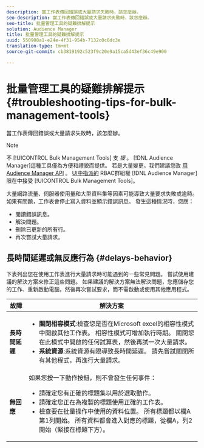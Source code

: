 ```yaml
---
description: 當工作表傳回錯誤或大量請求失敗時，該怎麼辦。
seo-description: 當工作表傳回錯誤或大量請求失敗時，該怎麼辦。
seo-title: 批量管理工具的疑難排解提示
solution: Audience Manager
title: 批量管理工具的疑難排解提示
uuid: 550908a1-e24e-4f31-954b-7132c0c8dc3e
translation-type: tm+mt
source-git-commit: cb3819192c523f9c20e9a15ca5d43ef36c49e900

---
```



# 批量管理工具的疑難排解提示{#troubleshooting-tips-for-bulk-management-tools}

當工作表傳回錯誤或大量請求失敗時，該怎麼辦。



<!-- 

<p>r_bulk_troubleshoot.xml </p>

 -->

>[!NOTE]
>
>不 [!UICONTROL Bulk Management Tools] 支 *援* 。 [!DNL Audience Manager]這種工具僅為方便和禮貌而提供。 若是大量變更，我們建議您改 [用Audience Manager API](../../api/rest-api-main/aam-api-getting-started.md) 。 [UI中指派的](../../features/administration/administration-overview.md) RBAC群組權 [!DNL Audience Manager] 限在中接受 [!UICONTROL Bulk Management Tools]。

大量網路流量、伺服器使用量和大型資料集等因素可能導致大量要求失敗或逾時。 如果有問題，工作表會停止寫入資料並顯示錯誤訊息。 發生這種情況時，您應：

* 閱讀錯誤訊息。
* 解決問題。
* 刪除已更新的所有行。
* 再次嘗試大量請求。

## 長時間延遲或無反應行為 {#delays-behavior}

下表列出您在使用工作表進行大量請求時可能遇到的一些常見問題。 嘗試使用建議的解決方案來修正這些問題。 如果建議的解決方案無法解決問題，您應儲存您的工作、重新啟動電腦，然後再次嘗試要求，而不需啟動或使用其他應用程式。

<table id="table_AC6FB99402214A4EAC6E709465BB67AF"> 
 <thead> 
  <tr> 
   <th colname="col1" class="entry"> 故障 </th> 
   <th colname="col2" class="entry"> 解決方案 </th> 
  </tr> 
 </thead>
 <tbody> 
  <tr> 
   <td colname="col1"> <b>長時間延遲</b> </td> 
   <td colname="col2"> 
    <ul id="ul_AA6F414024B2475AB1C0B46DC3FF0B36"> 
     <li id="li_ECC83AC39D7142519AA9A223DB8FCF23"> <b>關閉相容模式</b>:檢查您是否在Microsoft excel的相容性模式中開啟其他工作表。 相容性模式可增加執行時期。 關閉您在此模式中開啟的任何試算表，然後再試一次大量請求。 </li> 
     <li id="li_234BFCF563234DE198884F33AB75280D"> <b>系統資源</b>:系統資源有限導致長時間延遲。 請先嘗試關閉所有其他程式，再進行大量請求。 </li> 
    </ul> </td> 
  </tr> 
  <tr> 
   <td colname="col1"> <b>無回應</b> </td> 
   <td colname="col2">如果您按一下動作按鈕，則不會發生任何事件： 
    <ul id="ul_142E63CDD556414AB639E51734FEDBCF"> 
     <li id="li_DBB6C819603D46B5AECC9C854FDAFDF1">請確定您有正確的標題集以用於選取動作。 </li> 
     <li id="li_391C9031907A4085BDAD42054960045C">請確定您正在為複製的標題使用正確的工作表。 </li> 
     <li id="li_76A7241989204933858621FAAB5C3408">檢查要在批量操作中使用的資料位置。 所有標題都以欄A第1列開始。 所有資料都會進入對應的標題，從欄A，列2開始（緊接在標題下方）。 </li> 
    </ul> </td> 
  </tr> 
 </tbody> 
</table>

